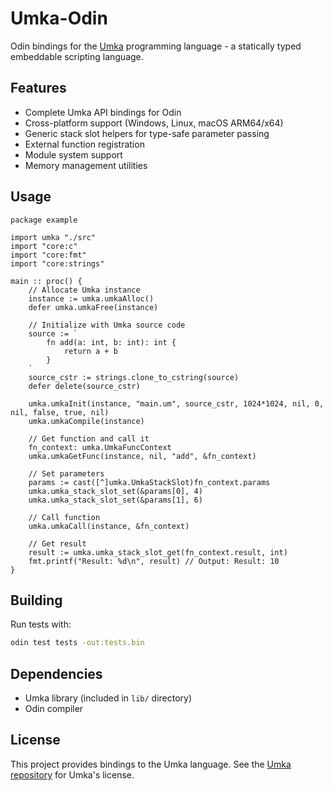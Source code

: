 # Umka-Odin

Odin bindings for the [Umka](https://github.com/vtereshkov/umka-lang) programming language - a statically typed embeddable scripting language.

## Features

- Complete Umka API bindings for Odin
- Cross-platform support (Windows, Linux, macOS ARM64/x64)
- Generic stack slot helpers for type-safe parameter passing
- External function registration
- Module system support
- Memory management utilities

## Usage

```odin
package example

import umka "./src"
import "core:c"
import "core:fmt"
import "core:strings"

main :: proc() {
    // Allocate Umka instance
    instance := umka.umkaAlloc()
    defer umka.umkaFree(instance)
    
    // Initialize with Umka source code
    source := `
        fn add(a: int, b: int): int {
            return a + b
        }
    `
    source_cstr := strings.clone_to_cstring(source)
    defer delete(source_cstr)
    
    umka.umkaInit(instance, "main.um", source_cstr, 1024*1024, nil, 0, nil, false, true, nil)
    umka.umkaCompile(instance)
    
    // Get function and call it
    fn_context: umka.UmkaFuncContext
    umka.umkaGetFunc(instance, nil, "add", &fn_context)
    
    // Set parameters
    params := cast([^]umka.UmkaStackSlot)fn_context.params
    umka.umka_stack_slot_set(&params[0], 4)
    umka.umka_stack_slot_set(&params[1], 6)
    
    // Call function
    umka.umkaCall(instance, &fn_context)
    
    // Get result
    result := umka.umka_stack_slot_get(fn_context.result, int)
    fmt.printf("Result: %d\n", result) // Output: Result: 10
}
```

## Building

Run tests with:
```bash
odin test tests -out:tests.bin
```

## Dependencies

- Umka library (included in `lib/` directory)
- Odin compiler

## License

This project provides bindings to the Umka language. See the [Umka repository](https://github.com/vtereshkov/umka-lang) for Umka's license.